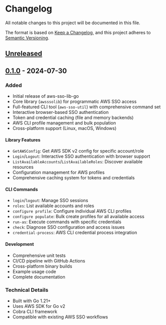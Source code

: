 # Changelog

All notable changes to this project will be documented in this file.

The format is based on [Keep a Changelog](https://keepachangelog.com/en/1.0.0/),
and this project adheres to [Semantic Versioning](https://semver.org/spec/v2.0.0.html).

## [Unreleased]

## [0.1.0] - 2024-07-30

### Added
- Initial release of aws-sso-lib-go
- Core library (`awsssolib`) for programmatic AWS SSO access
- Full-featured CLI tool (`aws-sso-util`) with comprehensive command set
- Interactive browser-based SSO authentication
- Token and credential caching (file and memory backends)
- AWS CLI profile management and bulk population
- Cross-platform support (Linux, macOS, Windows)

#### Library Features
- `GetAWSConfig`: Get AWS SDK v2 config for specific account/role
- `Login`/`Logout`: Interactive SSO authentication with browser support
- `ListAvailableAccounts`/`ListAvailableRoles`: Discover available resources
- Configuration management for AWS profiles
- Comprehensive caching system for tokens and credentials

#### CLI Commands
- `login`/`logout`: Manage SSO sessions
- `roles`: List available accounts and roles
- `configure profile`: Configure individual AWS CLI profiles
- `configure populate`: Bulk create profiles for all available access
- `run-as`: Execute commands with specific credentials
- `check`: Diagnose SSO configuration and access issues
- `credential-process`: AWS CLI credential process integration

#### Development
- Comprehensive unit tests
- CI/CD pipeline with GitHub Actions
- Cross-platform binary builds
- Example usage code
- Complete documentation

### Technical Details
- Built with Go 1.21+
- Uses AWS SDK for Go v2
- Cobra CLI framework
- Compatible with existing AWS SSO workflows

[Unreleased]: https://github.com/adonmo/aws-sso-lib-go/compare/v0.1.0...HEAD
[0.1.0]: https://github.com/adonmo/aws-sso-lib-go/releases/tag/v0.1.0